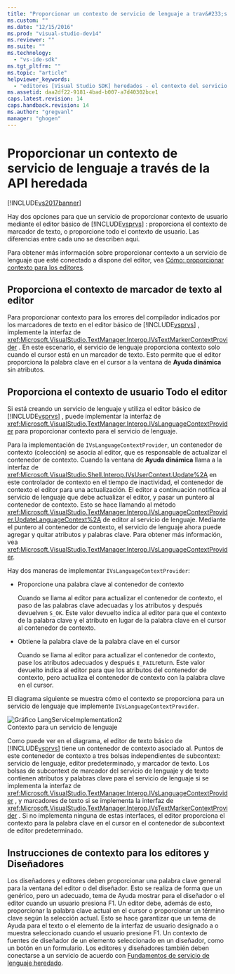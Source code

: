 ```yaml
---
title: "Proporcionar un contexto de servicio de lenguaje a trav&#233;s de la API heredada | Microsoft Docs"
ms.custom: ""
ms.date: "12/15/2016"
ms.prod: "visual-studio-dev14"
ms.reviewer: ""
ms.suite: ""
ms.technology: 
  - "vs-ide-sdk"
ms.tgt_pltfrm: ""
ms.topic: "article"
helpviewer_keywords: 
  - "editores [Visual Studio SDK] heredados - el contexto del servicio de lenguaje"
ms.assetid: daa2df22-9181-4bad-b007-a7d40302bce1
caps.latest.revision: 14
caps.handback.revision: 14
ms.author: "gregvanl"
manager: "ghogen"
---
```

# Proporcionar un contexto de servicio de lenguaje a trav&#233;s de la API heredada
[!INCLUDE[vs2017banner](../code-quality/includes/vs2017banner.md)]

Hay dos opciones para que un servicio de proporcionar contexto de usuario mediante el editor básico de [!INCLUDE[vsprvs](../code-quality/includes/vsprvs_md.md)] : proporciona el contexto de marcador de texto, o proporcione todo el contexto de usuario.  Las diferencias entre cada uno se describen aquí.  
  
 Para obtener más información sobre proporcionar contexto a un servicio de lenguaje que esté conectado a dispone del editor, vea [Cómo: proporcionar contexto para los editores](../extensibility/how-to-provide-context-for-editors.md).  
  
## Proporciona el contexto de marcador de texto al editor  
 Para proporcionar contexto para los errores del compilador indicados por los marcadores de texto en el editor básico de [!INCLUDE[vsprvs](../code-quality/includes/vsprvs_md.md)] , implemente la interfaz de <xref:Microsoft.VisualStudio.TextManager.Interop.IVsTextMarkerContextProvider> .  En este escenario, el servicio de lenguaje proporciona contexto solo cuando el cursor está en un marcador de texto.  Esto permite que el editor proporciona la palabra clave en el cursor a la ventana de **Ayuda dinámica** sin atributos.  
  
## Proporciona el contexto de usuario Todo el editor  
 Si está creando un servicio de lenguaje y utiliza el editor básico de [!INCLUDE[vsprvs](../code-quality/includes/vsprvs_md.md)] , puede implementar la interfaz de <xref:Microsoft.VisualStudio.TextManager.Interop.IVsLanguageContextProvider> para proporcionar contexto para el servicio de lenguaje.  
  
 Para la implementación de `IVsLanguageContextProvider`, un contenedor de contexto \(colección\) se asocia al editor, que es responsable de actualizar el contenedor de contexto.  Cuando la ventana de **Ayuda dinámica** llama a la interfaz de <xref:Microsoft.VisualStudio.Shell.Interop.IVsUserContext.Update%2A> en este controlador de contexto en el tiempo de inactividad, el contenedor de contexto el editor para una actualización.  El editor a continuación notifica al servicio de lenguaje que debe actualizar el editor, y pasar un puntero al contenedor de contexto.  Esto se hace llamando al método <xref:Microsoft.VisualStudio.TextManager.Interop.IVsLanguageContextProvider.UpdateLanguageContext%2A> de editor al servicio de lenguaje.  Mediante el puntero al contenedor de contexto, el servicio de lenguaje ahora puede agregar y quitar atributos y palabras clave.  Para obtener más información, vea <xref:Microsoft.VisualStudio.TextManager.Interop.IVsLanguageContextProvider>.  
  
 Hay dos maneras de implementar `IVsLanguageContextProvider`:  
  
-   Proporcione una palabra clave al contenedor de contexto  
  
     Cuando se llama al editor para actualizar el contenedor de contexto, el paso de las palabras clave adecuadas y los atributos y después devuelven `S_OK`.  Este valor devuelto indica al editor para que el contexto de la palabra clave y el atributo en lugar de la palabra clave en el cursor al contenedor de contexto.  
  
-   Obtiene la palabra clave de la palabra clave en el cursor  
  
     Cuando se llama al editor para actualizar el contenedor de contexto, pase los atributos adecuados y después `E_FAIL`return.  Este valor devuelto indica al editor para que los atributos del contenedor de contexto, pero actualiza el contenedor de contexto con la palabra clave en el cursor.  
  
 El diagrama siguiente se muestra cómo el contexto se proporciona para un servicio de lenguaje que implemente `IVsLanguageContextProvider`.  
  
 ![Gráfico LangServiceImplementation2](../extensibility/media/vslanguageservice2.png "vsLanguageService2")  
Contexto para un servicio de lenguaje  
  
 Como puede ver en el diagrama, el editor de texto básico de [!INCLUDE[vsprvs](../code-quality/includes/vsprvs_md.md)] tiene un contenedor de contexto asociado al.  Puntos de este contenedor de contexto a tres bolsas independientes de subcontext: servicio de lenguaje, editor predeterminado, y marcador de texto.  Los bolsas de subcontext de marcador del servicio de lenguaje y de texto contienen atributos y palabras clave para el servicio de lenguaje si se implementa la interfaz de <xref:Microsoft.VisualStudio.TextManager.Interop.IVsLanguageContextProvider> , y marcadores de texto si se implementa la interfaz de <xref:Microsoft.VisualStudio.TextManager.Interop.IVsTextMarkerContextProvider> .  Si no implementa ninguna de estas interfaces, el editor proporciona el contexto para la palabra clave en el cursor en el contenedor de subcontext de editor predeterminado.  
  
## Instrucciones de contexto para los editores y Diseñadores  
 Los diseñadores y editores deben proporcionar una palabra clave general para la ventana del editor o del diseñador.  Esto se realiza de forma que un genérico, pero un adecuado, tema de Ayuda mostrar para el diseñador o el editor cuando un usuario presiona F1.  Un editor debe, además de esto, proporcionar la palabra clave actual en el cursor o proporcionar un término clave según la selección actual.  Esto se hace garantizar que un tema de Ayuda para el texto o el elemento de la interfaz de usuario designado a o muestra seleccionado cuando el usuario presione F1.  Un contexto de fuentes de diseñador de un elemento seleccionado en un diseñador, como un botón en un formulario.  Los editores y diseñadores también deben conectarse a un servicio de acuerdo con [Fundamentos de servicio de lenguaje heredado](../extensibility/internals/legacy-language-service-essentials.md).